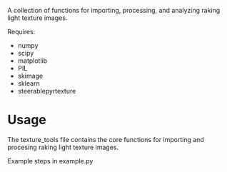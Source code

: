 A collection of functions for importing, processing, and analyzing raking light texture images.

Requires:

- numpy
- scipy
- matplotlib
- PIL
- skimage
- sklearn
- steerablepyrtexture



# Usage

The texture_tools file contains the core functions for importing and procesing raking light texture images.

Example steps in example.py

